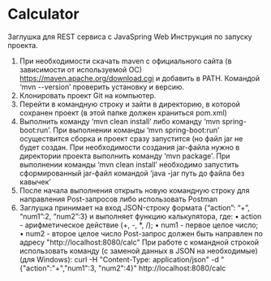 # Calculator
Заглушка для REST сервиса с JavaSpring Web
Инструкция по запуску проекта.
1.	При необходимости скачать maven с официального сайта (в зависимости от используемой ОС) https://maven.apache.org/download.cgi и добавить в PATH. Командой ‘mvn --version’ проверить установку и версию.
2.	Клонировать проект Git на компьютер.
3.	Перейти в командную строку и зайти в директорию, в которой сохранен проект (в этой папке должен храниться pom.xml)
4.	Выполнить команду ‘mvn clean install’ либо команду ‘mvn spring-boot:run’. При выполнении команды ‘mvn spring-boot:run’ осуществится сборка и проект сразу запустится (но файл jar не будет создан. При необходимости создания jar-файла нужно в директории проекта выполнить команду ‘mvn package’. При выполнении команды ‘mvn clean install’ необходимо запустить сформированный jar-файл командой ‘java -jar путь до файла без кавычек’
5.	После начала выполнения открыть новую командную строку для направления Post-запросов либо использовать Postman 
6.	 Заглушка принимает на вход JSON-строку формата {“action”: “+”, “num1”:2, “num2”:3} и выполняет функцию калькулятора, где:
•	action - арифметическое действие (+, -, *, /);
•	num1 - первое целое число;
•	num2 - второе целое число
Post-запрос должен быть направлен по адресу "http://localhost:8080/calc"
При работе с командной строкой использовать команду (с заменой данных в JSON на необходимые) (для Windows):
curl -H "Content-Type: application/json" -d "{\"action\":\"+\",\"num1\":3, \"num2\":4}" http://localhost:8080/calc
